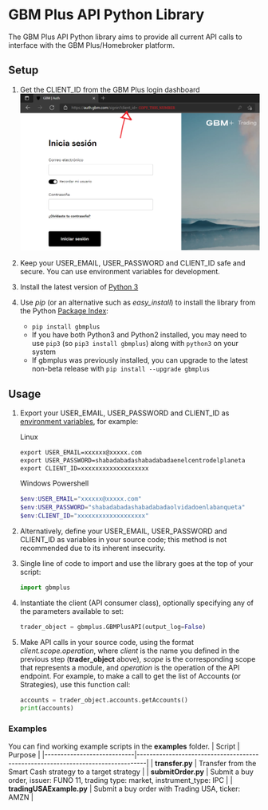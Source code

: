 # GBM Plus API Python Library

The GBM Plus API Python library aims to provide all current API calls to interface with the GBM Plus/Homebroker platform.

## Setup

1. Get the CLIENT_ID from the GBM Plus login dashboard
![(Where to find client_id screenshot) Navigate to Github repository to view image](.github/images/client_id.png)

2. Keep your USER_EMAIL, USER_PASSWORD and CLIENT_ID safe and secure. You can use environment variables for development.

3. Install the latest version of [Python 3](ttps://wiki.python.org/moin/BeginnersGuide/NonProgrammers)

4. Use _pip_ (or an alternative such as _easy_install_) to install the library from the Python [Package Index](https://pypi.org/project/gbmplus/):
    * `pip install gbmplus`
    * If you have both Python3 and Python2 installed, you may need to use `pip3` (so `pip3 install gbmplus`) along with `python3` on your system
    * If gbmplus was previously installed, you can upgrade to the latest non-beta release with `pip install --upgrade gbmplus`

## Usage
1. Export your USER_EMAIL, USER_PASSWORD and CLIENT_ID as [environment variables](https://www.twilio.com/blog/2017/01/how-to-set-environment-variables.html), for example:

    Linux
    ```shell
    export USER_EMAIL=xxxxxx@xxxxx.com
    export USER_PASSWORD=shabadabadashabadabadaenelcentrodelplaneta
    export CLIENT_ID=xxxxxxxxxxxxxxxxxxx
    ```

    Windows Powershell
    ```powershell
    $env:USER_EMAIL="xxxxxx@xxxxx.com"
    $env:USER_PASSWORD="shabadabadashabadabadaolvidadoenlabanqueta"
    $env:CLIENT_ID="xxxxxxxxxxxxxxxxxxx"
    ```

2. Alternatively, define your USER_EMAIL, USER_PASSWORD and CLIENT_ID as variables in your source code; this method is not recommended due to its inherent insecurity.

3. Single line of code to import and use the library goes at the top of your script:

    ```python
    import gbmplus
    ```

4. Instantiate the client (API consumer class), optionally specifying any of the parameters available to set:

    ```python
    trader_object = gbmplus.GBMPlusAPI(output_log=False)
    ```

5. Make API calls in your source code, using the format _client.scope.operation_, where _client_ is the name you defined in the previous step (**trader_object** above), _scope_ is the corresponding scope that represents a module, and _operation_ is the operation of the API endpoint. For example, to make a call to get the list of Accounts (or Strategies), use this function call:

    ```python
    accounts = trader_object.accounts.getAccounts()
    print(accounts)
    ```

### Examples
You can find working example scripts in the **examples** folder.
| Script                     | Purpose                                                                         |
|----------------------------|---------------------------------------------------------------------------------|
| **transfer.py**            | Transfer from the Smart Cash strategy to a target strategy                      |
| **submitOrder.py**         | Submit a buy order, issuer: FUNO 11, trading type: market, instrument_type: IPC |
| **tradingUSAExample.py**   | Submit a buy order with Trading USA, ticker: AMZN                               |
